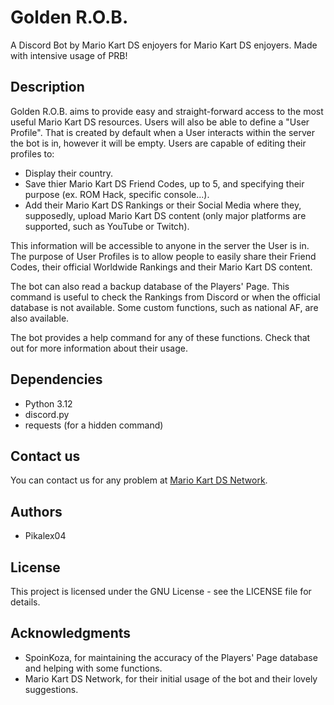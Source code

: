 # Golden R.O.B.

A Discord Bot by Mario Kart DS enjoyers for Mario Kart DS enjoyers. Made with intensive usage of PRB!

## Description

Golden R.O.B. aims to provide easy and straight-forward access to the most useful Mario Kart DS resources.
Users will also be able to define a "User Profile". That is created by default when a User interacts within the server the bot is in, however it will be empty.
Users are capable of editing their profiles to:
* Display their country.
* Save thier Mario Kart DS Friend Codes, up to 5, and specifying their purpose (ex. ROM Hack, specific console...).
* Add their Mario Kart DS Rankings or their Social Media where they, supposedly, upload Mario Kart DS content (only major platforms are supported, such as YouTube or Twitch).

This information will be accessible to anyone in the server the User is in.
The purpose of User Profiles is to allow people to easily share their Friend Codes, their official Worldwide Rankings and their Mario Kart DS content.

The bot can also read a backup database of the Players' Page. This command is useful to check the Rankings from Discord or when the official database is not available.
Some custom functions, such as national AF, are also available.

The bot provides a help command for any of these functions. Check that out for more information about their usage.

## Dependencies

* Python 3.12
* discord.py
* requests (for a hidden command)

## Contact us

You can contact us for any problem at [Mario Kart DS Network](https://discord.gg/pa9bea6).

## Authors

* Pikalex04

## License

This project is licensed under the GNU License - see the LICENSE file for details.

## Acknowledgments

* SpoinKoza, for maintaining the accuracy of the Players' Page database and helping with some functions.
* Mario Kart DS Network, for their initial usage of the bot and their lovely suggestions.

